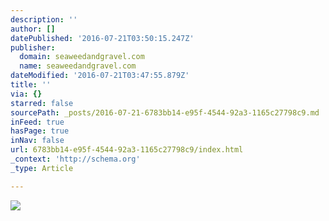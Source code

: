 ```yaml
---
description: ''
author: []
datePublished: '2016-07-21T03:50:15.247Z'
publisher:
  domain: seaweedandgravel.com
  name: seaweedandgravel.com
dateModified: '2016-07-21T03:47:55.879Z'
title: ''
via: {}
starred: false
sourcePath: _posts/2016-07-21-6783bb14-e95f-4544-92a3-1165c27798c9.md
inFeed: true
hasPage: true
inNav: false
url: 6783bb14-e95f-4544-92a3-1165c27798c9/index.html
_context: 'http://schema.org'
_type: Article

---
```

![](http://cdn.shopify.com/s/files/1/0168/8754/files/DSC_0117_medium.jpg?4117)